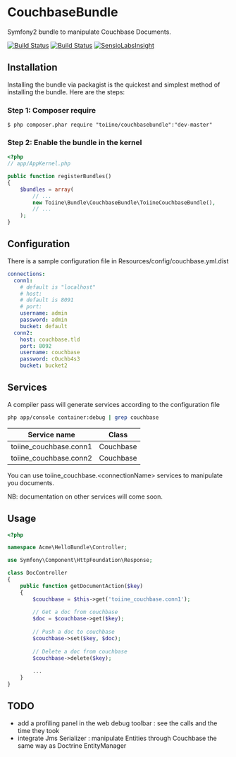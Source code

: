 CouchbaseBundle
===============

Symfony2 bundle to manipulate Couchbase Documents.

[![Build Status](https://travis-ci.org/toiine/CouchbaseBundle.png?branch=master)](https://travis-ci.org/toiine/CouchbaseBundle) [![Build Status](https://travis-ci.org/toiine/CouchbaseBundle.png?branch=develop)](https://travis-ci.org/toiine/CouchbaseBundle) [![SensioLabsInsight](https://insight.sensiolabs.com/projects/aed516f2-7cab-4fcb-a93a-e435a126a0a9/mini.png)](https://insight.sensiolabs.com/projects/aed516f2-7cab-4fcb-a93a-e435a126a0a9)

## Installation

Installing the bundle via packagist is the quickest and simplest method of installing the bundle. Here are the steps:

### Step 1: Composer require

    $ php composer.phar require "toiine/couchbasebundle":"dev-master"

### Step 2: Enable the bundle in the kernel
```php
<?php
// app/AppKernel.php

public function registerBundles()
{
    $bundles = array(
        // ...
        new Toiine\Bundle\CouchbaseBundle\ToiineCouchbaseBundle(),
        // ...
    );
}
```

## Configuration

There is a sample configuration file in Resources/config/couchbase.yml.dist

```yml
connections:
  conn1:
    # default is "localhost"
    # host:
    # default is 8091
    # port:
    username: admin
    password: admin
    bucket: default
  conn2:
    host: couchbase.tld
    port: 8092
    username: couchbase
    password: cOuchb4s3
    bucket: bucket2
```

## Services
A compiler pass will generate services according to the configuration file

```bash
php app/console container:debug | grep couchbase
```

| Service name        | Class           |
| ------------- | ------------- |
| toiine_couchbase.conn1 | Couchbase |
| toiine_couchbase.conn2 | Couchbase |

You can use toiine_couchbase.\<connectionName\> services to manipulate you documents.

NB: documentation on other services will come soon.

## Usage

```php
<?php

namespace Acme\HelloBundle\Controller;

use Symfony\Component\HttpFoundation\Response;

class DocController
{
    public function getDocumentAction($key)
    {
        $couchbase = $this->get('toiine_couchbase.conn1');
        
        // Get a doc from couchbase
        $doc = $couchbase->get($key);
        
        // Push a doc to couchbase
        $couchbase->set($key, $doc);
        
        // Delete a doc from couchbase
        $couchbase->delete($key);
        
        ...
    }
}
```

## TODO
  - add a profiling panel in the web debug toolbar : see the calls and the time they took
  - integrate Jms Serializer : manipulate Entities through Couchbase the same way as Doctrine EntityManager
